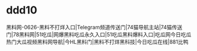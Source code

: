 # ddd10
黑料网-0626-黑料不打烊入口|Telegram频道传送门|74猫导航主站|74猫传送门|78黑料网|51吃瓜|网爆黑料吃瓜永久入口|51吃瓜黑料爆料入口|吃瓜网今日吃瓜热门大瓜视频黑料网导航|今HL黑料门|黑料不打烊黑科技|今日吃瓜在线|881比鸭
